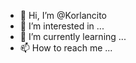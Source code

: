 - 👋 Hi, I’m @Korlancito
- 👀 I’m interested in ...
- 🌱 I’m currently learning ...
- 📫 How to reach me ...
